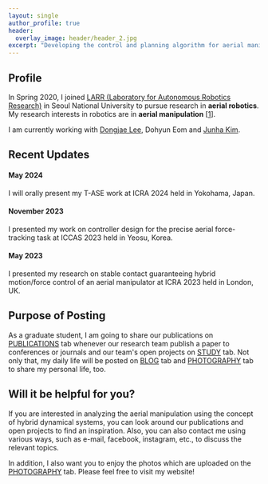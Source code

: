 ```yaml
---
layout: single
author_profile: true
header:
  overlay_image: header/header_2.jpg
excerpt: "Developing the control and planning algorithm for aerial manipulation"
---
```


## Profile
In Spring 2020, I joined <a href="https://larr.snu.ac.kr/" target="_blank">LARR (Laboratory for Autonomous Robotics Research)</a> in Seoul National University to pursue research in **aerial robotics**. My research interests in robotics are in **aerial manipulation** [<a href="https://jh-byun.github.io/pub/T-ASE/">1</a>].  

I am currently working with <a href="https://dongjaelee95.github.io/" target="_blank">Dongjae Lee</a>, Dohyun Eom and <a href="https://github.com/JunhaAgu" target="_blank">Junha Kim</a>.

## Recent Updates

#### May 2024
I will orally present my T-ASE work at ICRA 2024 held in Yokohama, Japan.
 
#### November 2023
I presented my work on controller design for the precise aerial force-tracking task at ICCAS 2023 held in Yeosu, Korea.

#### May 2023
I presented my research on stable contact guaranteeing hybrid motion/force control of an aerial manipulator at ICRA 2023 held in London, UK.

## Purpose of Posting
As a graduate student, I am going to share our publications on <a href="https://jh-byun.github.io/_pages/pub/index.html">PUBLICATIONS</a> tab whenever our research team publish a paper to conferences or journals and our team's open projects on <a href="https://jh-byun.github.io/_pages/pub/index.html">STUDY</a> tab. Not only that, my daily life will be posted on <a href="https://jh-byun.github.io/_pages/blog/index.html">BLOG</a> tab and <a href="https://jh-byun.github.io/_pages/photography/index.html">PHOTOGRAPHY</a> tab to share my personal life, too.

## Will it be helpful for you?
If you are interested in analyzing the aerial manipulation using the concept of hybrid dynamical systems, you can look around our publications and open projects to find an inspiration. Also, you can also contact me using various ways, such as e-mail, facebook, instagram, etc., to discuss the relevant topics.

In addition, I also want you to enjoy the photos which are uploaded on the <a href="https://jh-byun.github.io/_pages/photography/index.html">PHOTOGRAPHY</a> tab. Please feel free to visit my website!
